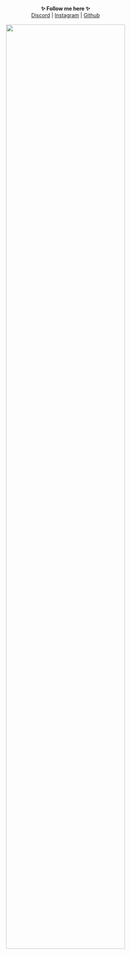 <p align='center'>
  <b>✨ Follow me here ✨</b><br>  
  <a href="https://discord.gg/hvEDPxgTDz">Discord</a> |
  <a href="https://www.instagram.com/47tomvvs">Instagram</a> |
  <a href="https://github.com/xannbtw">Github</a><br><br>
  <img src="https://cdn.discordapp.com/attachments/915014426770419763/999952853265297528/unknown.png" style="width: 80%">
</p>
